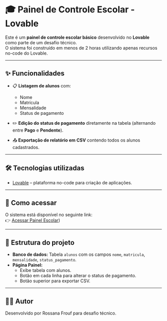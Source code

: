 # 🎓 Painel de Controle Escolar - Lovable

Este é um **painel de controle escolar básico** desenvolvido no **Lovable** como parte de um desafio técnico.  
O sistema foi construído em menos de 2 horas utilizando apenas recursos no-code do Lovable.  

---

## ✨ Funcionalidades

- 📋 **Listagem de alunos** com:
  - Nome
  - Matrícula
  - Mensalidade
  - Status de pagamento

- ✏️ **Edição do status de pagamento** diretamente na tabela (alternando entre **Pago** e **Pendente**).

- 📤 **Exportação de relatório em CSV** contendo todos os alunos cadastrados.

---

## 🛠️ Tecnologias utilizadas
- [Lovable](https://lovable.dev) – plataforma no-code para criação de aplicações.  

---

## 🚀 Como acessar
O sistema está disponível no seguinte link:  
👉 [Acessar Painel Escolar]([https://school-pay-dash-3hx6.vercel.app/))

---

## 📂 Estrutura do projeto
- **Banco de dados:** Tabela `alunos` com os campos `nome`, `matricula`, `mensalidade`, `status_pagamento`.  
- **Página Painel:**  
  - Exibe tabela com alunos.  
  - Botão em cada linha para alterar o status de pagamento.  
  - Botão superior para exportar CSV.  

---

## 👩‍💻 Autor
Desenvolvido por Rossana Frouf para desafio técnico.
